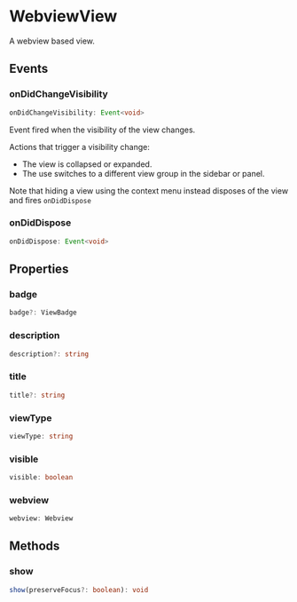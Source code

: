 # WebviewView

A webview based view.

## Events

### onDidChangeVisibility

```typescript
onDidChangeVisibility: Event<void>
```

Event fired when the visibility of the view changes.

Actions that trigger a visibility change:

+ The view is collapsed or expanded.
+ The use switches to a different view group in the sidebar or panel.

Note that hiding a view using the context menu instead disposes of the view and fires `onDidDispose`

### onDidDispose

```typescript
onDidDispose: Event<void>
```

## Properties

### badge

```typescript
badge?: ViewBadge
```

### description

```typescript
description?: string
```

### title

```typescript
title?: string
```

### viewType

```typescript
viewType: string
```

### visible

```typescript
visible: boolean
```

### webview

```typescript
webview: Webview
```

## Methods

### show

```typescript
show(preserveFocus?: boolean): void
```

[Event]: EventT.md
[Webview]: Webview.md
[ViewBadge]: ViewBadge.md
